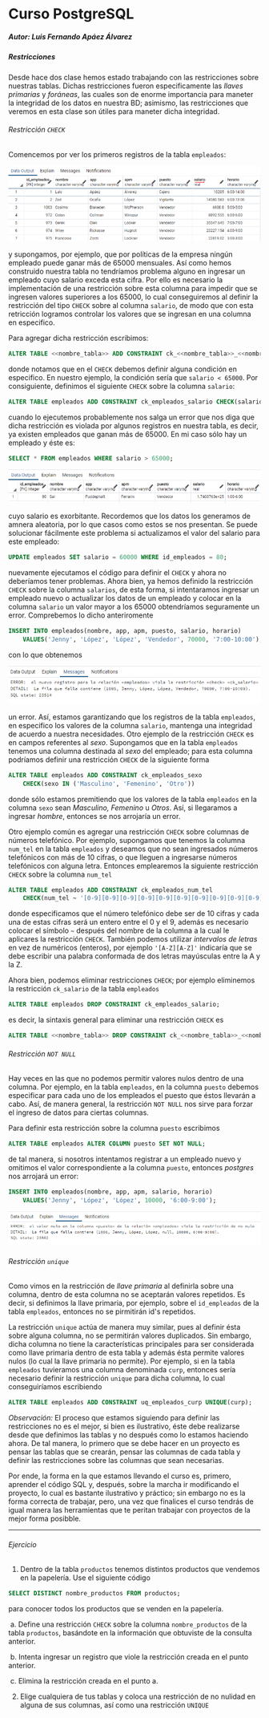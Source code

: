 # Curso PostgreSQL

##### Autor: Luis Fernando Apáez Álvarez



##### Restricciones

Desde hace dos clase hemos estado trabajando con las restricciones sobre nuestras tablas. Dichas restricciones fueron especificamente las _llaves primarias_ y _foráneas_, las cuales son de enorme importancia para maneter la integridad de los datos en nuestra BD; asimismo, las restricciones que veremos en esta clase son útiles para maneter dicha integridad.

###### Restricción ``CHECK``

Comencemos por ver los primeros registros de la tabla ``empleados``:

![](Clase6_2/Captura1.PNG)

y supongamos, por ejemplo, que por políticas de la empresa ningún empleado puede ganar más de 65000 mensuales. Así como hemos construido nuestra tabla no tendríamos problema alguno en ingresar un empleado cuyo salario exceda esta cifra. Por ello es necesario la implementación de una restricción sobre esta columna para impedir que se ingresen valores superiores a los 65000, lo cual conseguiremos al definir la restricción del tipo ``CHECK`` sobre al columna ``salario``, de modo que con esta retricción logramos controlar los valores que se ingresan en una columna en especifico. 

Para agregar dicha restricción escribimos:

```sql
ALTER TABLE <<nombre_tabla>> ADD CONSTRAINT ck_<<nombre_tabla>>_<<nombre_columna>> CHECK (<<condicion>>)
```

donde notamos que en el ``CHECK`` debemos definir alguna condición en especifico. En nuestro ejemplo, la condición sería que ``salario < 65000``. Por consiguiente, definimos el siguiente ``CHECK`` sobre la columna ``salario``:

```sql
ALTER TABLE empleados ADD CONSTRAINT ck_empleados_salario CHECK(salario < 65000);
```

cuando lo ejecutemos probablemente nos salga un error que nos diga que dicha restricción es violada por algunos registros en nuestra tabla, es decir, ya existen empleados que ganan más de 65000. En mi caso sólo hay un empleado y éste es:

```sql
SELECT * FROM empleados WHERE salario > 65000;
```

![](Clase6_2/Captura2.PNG)

cuyo salario es exorbitante. Recordemos que los datos los generamos de amnera aleatoria, por lo que casos como estos se nos presentan. Se puede solucionar fácilmente este problema si actualizamos el valor del salario para este empleado:

```sql
UPDATE empleados SET salario = 60000 WHERE id_empleados = 80; 
```

nuevamente ejecutamos el código para definir el ``CHECK`` y ahora no deberíamos tener problemas. Ahora bien, ya hemos definido la restricción ``CHECK`` sobre la columna ``salarios``, de esta forma, si intentaramos ingresar un empleado nuevo o actualizar los datos de un empleado y colocar en la columna ``salario`` un valor mayor a los 65000 obtendríamos seguramente un error. Comprebemos lo dicho anteriromente

```sql
INSERT INTO empleados(nombre, app, apm, puesto, salario, horario) 
	VALUES('Jenny', 'López', 'López', 'Vendedor', 70000, '7:00-10:00'); 
```

con lo que obtenemos

![](Clase6_2/Captura3.PNG)

un error. Así, estamos garantizando que los registros de la tabla ``empleados``, en especifico los valores de la columna ``salario``, mantenga una integridad de acuerdo a nuestra necesidades. Otro ejemplo de la restricción ``CHECK`` es en campos referentes al _sexo_. Supongamos que en la tabla ``empleados`` tenemos una columna destinada al _sexo_ del empleado; para esta columna podríamos definir una restricción ``CHECK`` de la siguiente forma

```sql
ALTER TABLE empleados ADD CONSTRAINT ck_empleados_sexo 
	CHECK(sexo IN ('Masculino', 'Femenino', 'Otro'))
```

donde sólo estamos premitiendo que los valores de la tabla ``empleados`` en la columna  ``sexo`` sean _Masculino, Femenino_ u _Otros_. Así, si llegaramos a ingresar _hombre_, entonces se nos arrojaría un error. 

Otro ejemplo común es agregar una restricción ``CHECK`` sobre columnas de números telefónico. Por ejemplo, supongamos que tenemos la columna ``num_tel`` en la tabla ``empleados`` y deseamos que no sean ingresados números telefónicos con más de 10 cifras, o que lleguen a ingresarse números telefónicos con alguna letra. Entonces emplearemos la siguiente restricción ``CHECK`` sobre la columna ``num_tel``

```sql
ALTER TABLE empleados ADD CONSTRAINT ck_empleados_num_tel 
	CHECK(num_tel ~ '[0-9][0-9][0-9][0-9][0-9][0-9][0-9][0-9][0-9][0-9]') 
```

donde especificamos que el número telefónico debe ser de 10 cifras y cada una de estas cifras será un entero entre el 0 y el 9, además es necesario colocar el símbolo ``~`` después del nombre de la columna a la cual le aplicares la restricción ``CHECK``. También podemos utilizar _intervalos de letras_ en vez de numéricos (enteros), por ejemplo ``'[A-Z][A-Z]'`` indicaría que se debe escribir una palabra conformada de dos letras mayúsculas entre la A y la Z.

Ahora bien, podemos eliminar restricciones ``CHECK``; por ejemplo eliminemos la restricción ``ck_salario`` de la tabla ``empleados``

```sql
ALTER TABLE empleados DROP CONSTRAINT ck_empleados_salario;
```

es decir, la sintaxis general para eliminar una restricción ``CHECK`` es

```sql
ALTER TABLE <<nombre_tabla>> DROP CONSTRAINT ck_<<nombre_tabla>>_<<nombre_columna>>;
```

###### Restricción ``NOT NULL``

Hay veces en las que no podemos permitir valores nulos dentro de una columna. Por ejemplo, en la tabla ``empleados``, en la columna ``puesto`` debemos especificar para cada uno de los empleados el puesto que éstos llevarán a cabo. Así, de manera general, la restricción ``NOT NULL`` nos sirve para forzar el ingreso de datos para ciertas columnas.

Para definir esta restricción sobre la columna ``puesto`` escribimos 

```sql
ALTER TABLE empleados ALTER COLUMN puesto SET NOT NULL;
```

de tal manera, si nosotros intentamos registrar a un empleado nuevo y omitimos el valor correspondiente a la columna ``puesto``, entonces _postgres_ nos arrojará un error:

```sql
INSERT INTO empleados(nombre, app, apm, salario, horario) 
	VALUES('Jenny', 'López', 'López', 10000, '6:00-9:00');
```

![](Clase6_2/Captura4.PNG)

###### Restricción ``unique``

Como vimos en la restricción de _llave primaria_ al definirla sobre una columna, dentro de esta columna no se aceptarán valores repetidos. Es decir, si definimos la llave primaria, por ejemplo, sobre el ``id_empleados`` de la tabla ``empleados``, entonces no se pirmitirán id's repetidos.

La restricción ``unique`` actúa de manera muy similar, pues al definir ésta sobre alguna columna, no se permitirán valores duplicados. Sin embargo, dicha columna no tiene la características principales para ser considerada como llave primaria dentro de esta tabla y además ésta permite valores nulos (lo cual la llave primaria no permite). Por ejemplo, si en la tabla ``empleados`` tuvieramos una columna denominada ``curp``, entonces sería necesario definir la restricción ``unique`` para dicha columna, lo cual conseguiríamos escribiendo

```sql
ALTER TABLE empleados ADD CONSTRAINT uq_empleados_curp UNIQUE(curp);
```


_Observación:_ El proceso que estamos siguiendo para definir las restricciones no es el mejor, si bien es ilustrativo, éste debe realizarse desde que definimos las tablas y no después como lo estamos haciendo ahora.  De tal manera, lo primero que se debe hacer en un proyecto es pensar las tablas que se crearán, pensar las columnas de cada tabla y definir las restricciones sobre las columnas que sean necesarias.

Por ende, la forma en la que estamos llevando el curso es, primero, aprender el código SQL y, después, sobre la marcha ir modificando el proyecto, lo cual es bastante ilustrativo y práctico; sin embargo no es la forma correcta de trabajar, pero, una vez que finalices el curso tendrás de igual manera las herramientas que te peritan trabajar con proyectos de la mejor forma posibble.


---

###### Ejercicio

1.  Dentro de la tabla ``productos`` tenemos distintos productos que vendemos en la papelería. Use el siguiente código 

   ```sql
   SELECT DISTINCT nombre_productos FROM productos;
   ```

   para conocer todos los productos que se venden en la papelería. 

   ​	a. Define una restricción ``CHECK`` sobre la columna ``nombre_productos`` de la tabla ``productos``,   	basándote en la información que obtuviste de la consulta anterior.

   ​	b. Intenta ingresar un registro que viole la restricción creada en el punto anterior. 

   ​	c. Elimina la restricción creada en el punto a. 

2.  Elige cualquiera de tus tablas y coloca una restricción de no nulidad en alguna de sus columnas, así como una restricción ``UNIQUE``
